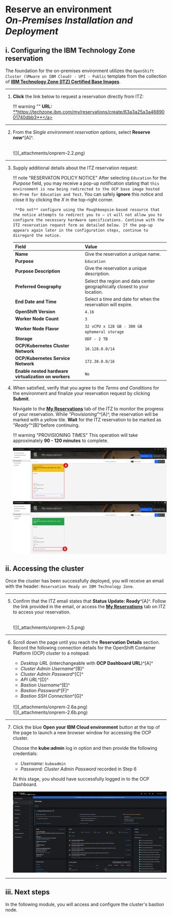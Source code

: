 # **Reserve an environment**</br>*On-Premises Installation and Deployment*

## **i. Configuring the IBM Technology Zone reservation**

The foundation for the on-premises environment utilizes the `OpenShift Cluster (VMware on IBM Cloud) - UPI - Public` template from the collection of <a href="https://techzone.ibm.com/collection/tech-zone-certified-base-images/journey-vmware-on-ibm-cloud-environments" target="_blank">**IBM Technology Zone (ITZ) Certified Base Images**</a>.

---

1. **Click** the link below to request a reservation directly from ITZ:

    !!! warning ""
        **URL:** <a href="https://techzone.ibm.com/my/reservations/create/63a3a25a3a4689001740dbb3" target="_blank">**https://techzone.ibm.com/my/reservations/create/63a3a25a3a4689001740dbb3**</a>

---

2. From the *Single environment reservation options*, select **Reserve now**^[A]^.

    </br>
    ![](_attachments/onprem-2.2.png)

---

3. Supply additional details about the ITZ reservation request:

    !!! note "RESERVATON POLICY NOTICE"
        After selecting `Education` for the *Purpose* field, you may receive a pop-up notification stating that `this environment is now being redirected to the OCP base image hosted On-Prem for Education and Test`. You can safely **ignore** this notice and close it by clicking the *X* in the top-right corner.
        
        **Do not** configure using the Poughkeepsie-based resource that the notice attempts to redirect you to — it will not allow you to configure the necessary hardware specifications. Continue with the ITZ reservation request form as detailed below. If the pop-up appears again later in the configuration steps, continue to disregard the notice.

    | Field | Value |
    | - | - |
    | **Name** | Give the reservation a unique name. |
    | **Purpose** | `Education` |
    | **Purpose Description** | Give the reservation a unique description. |
    | **Preferred Geography** | Select the region and data center geographically closest to your location. |
    | **End Date and Time** | Select a time and date for when the reservation will expire. |
    | **OpenShift Version** | `4.16` |
    | **Worker Node Count** | `3` |
    | **Worker Node Flavor** | `32 vCPU x 128 GB - 300 GB ephemeral storage` |
    | **Storage** | `ODF - 2 TB` |
    | **OCP/Kubernetes Cluster Network** | `10.128.0.0/14` |
    | **OCP/Kubernetes Service Network** | `172.30.0.0/16` |
    | **Enable nested hardware virtualization on workers** | `No` |

4. When satisfied, verify that you agree to the *Terms and Conditions* for the environment and finalize your reservation request by clicking **Submit**.

    Navigate to the **<a href="https://techzone.ibm.com/my/reservations" target="_blank">My Reservations</a>** tab of the ITZ to monitor the progress of your reservation. While *"Provisioning"*^[A]^, the reservation will be marked with a yellow tile. **Wait** for the ITZ reservation to be marked as *"Ready"*^[B]^before continuing.

    !!! warning "PROVISIONING TIMES"
        This operation will take approximately **90 - 120 minutes** to complete.
        
    ![](_attachments/onprem-2.4a.png)
    </br>
    ![](_attachments/onprem-2.4b.png)


## **ii. Accessing the cluster**

Once the cluster has been successfully deployed, you will receive an email with the header: `Reservation Ready on IBM Technology Zone`. 

---

5. Confirm that the ITZ email states that **Status Update: Ready**^[A]^. Follow the link provided in the email, or access the **<a href="https://techzone.ibm.com/my/reservations" target="_blank">My Reservations</a>** tab on ITZ to access your reservation.

    </br>
    ![](_attachments/onprem-2.5.png)

---

6. Scroll down the page until you reach the **Reservation Details** section. Record the following connection details for the OpenShift Container Platform (OCP) cluster to a notepad:

    - *Desktop URL* (interchangeable with **OCP Dashboard URL**)^[A]^
    - *Cluster Admin Username*^[B]^
    - *Cluster Admin Password*^[C]^
    - *API URL*^[D]^
    - *Bastion Username*^[E]^
    - *Bastion Password*^[F]^
    - *Bastion SSH Connection*^[G]^

    </br>
    ![](_attachments/onprem-2.6a.png)
    </br>
    ![](_attachments/onprem-2.6b.png)

---

7. Click the blue **Open your IBM Cloud environment** button at the top of the page to launch a new browser window for accessing the OCP cluster.

    Choose the **kube:admin** log in option and then provide the following credentials:

    - *Username:* `kubeadmin`
    - *Password:* *Cluster Admin Password* recorded in Step 6

    At this stage, you should have successfully logged in to the OCP Dashboard.

    ![](_attachments/onprem-2.7.png)
---

## **iii. Next steps**

In the following module, you will access and configure the cluster's bastion node.